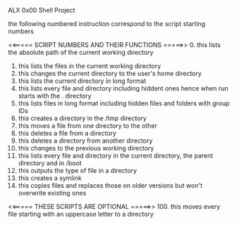 ALX 0x00 Shell Project

the following numbered instruction correspond to the script starting numbers

<<===== SCRIPT NUMBERS AND THEIR FUNCTIONS =====>> 
0. this lists the absolute path of the current working directory
1. this lists the files in the current working directory
2. this changes the current directory to the user's home directory
3. this lists the current directory in long format
4. this lists every file and directory including hiddent ones hence when run starts with the . directory
5. this lists files in long format including hidden files and folders with group IDs
6. this creates a directory in the /tmp directory
7. this moves a file from one directory to the other
8. this deletes a file from a directory
9. this deletes a directory from another directory
10. this changes to the previous working directory
11. this lists every file and directory in the current directory, the parent directory and in /boot
12. this outputs the type of file in a directory
13. this creates a symlink
14. this copies files and replaces those on older versions but won't overwrite existing ones

<<===== THESE SCRIPTS ARE OPTIONAL =====>>
100. this moves every file starting with an uppercase letter to a directory
